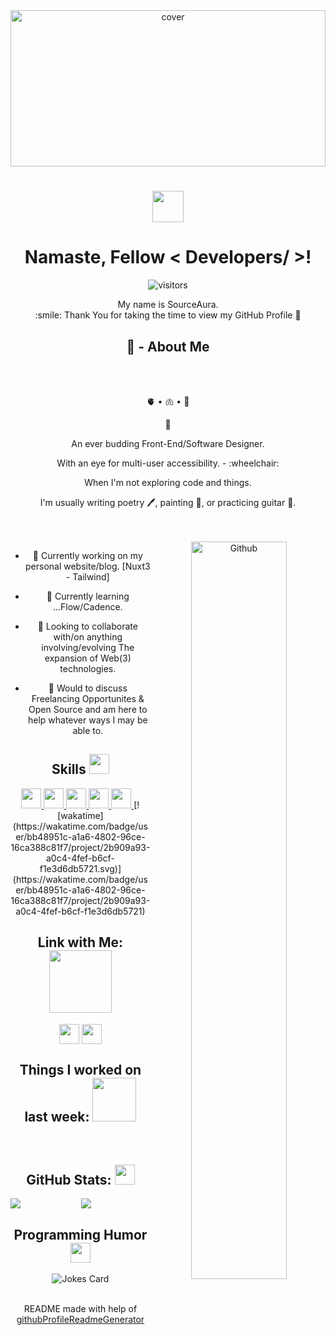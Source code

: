 <div align="center">
<img width="100%" height = "250px" src="https://pbs.twimg.com/profile_banners/166877175/1632103055/1500x500" alt="cover" />
</div>

<h1 align="center">
 <img src = "https://raw.githubusercontent.com/MartinHeinz/MartinHeinz/master/wave.gif" width = 50px>  
 
  <h1 align="center">Namaste, Fellow < Developers/ >!</h1>
 </h1>
<p align='center'>
 
 <div align="center"> 

![visitors](https://visitor-badge.glitch.me/badge?page_id=SourceAura.SourceAura)

  <div/>
</p>
<div size='16px' align="center"> My name is SourceAura. 
 <br>
:smile: Thank You for taking the time to view my GitHub Profile 🙏 
</div>

<h2 align="center"> 🌹 - About Me  </h2>
  <br>

 <br>
<p align="center">
🫀 • 🫁 • 🧠
</p>

<p align="center">
🌱  
</p>

<p align="center">
An ever budding Front-End/Software Designer. 
</p>

<p align="center">
 With an eye for multi-user accessibility. - :wheelchair:  
</p>

<p align="center"> 
When I'm not exploring code and things. 
</p>
<p align="center">
I'm usually writing poetry 🖊, painting 🎨, or practicing guitar 🎸. 
</p>


  <br>
  <br>
<img width="55%" align="right" alt="Github" src="https://raw.githubusercontent.com/onimur/.github/master/.resources/git-header.svg" />


- 🔭 Currently working on my personal website/blog. [Nuxt3 - Tailwind]

- 🌱 Currently learning ...Flow/Cadence.  

- 🤝  Looking to collaborate with/on anything involving/evolving The expansion of Web(3) technologies.  

- 💬 Would to discuss Freelancing Opportunites & Open Source and am here to help whatever ways I may be able to. 

<h2> Skills <img src = "https://media2.giphy.com/media/QssGEmpkyEOhBCb7e1/giphy.gif?cid=ecf05e47a0n3gi1bfqntqmob8g9aid1oyj2wr3ds3mg700bl&rid=giphy.gif" width = 32px> </h2>
<a href= https://github.com/SourceAura?tab=repositories&q=&type=&language=javascript&sort= > <img width ='32px' src ='https://raw.githubusercontent.com/rahulbanerjee26/githubAboutMeGenerator/main/icons/javascript.svg'> </a>
<a href= https://github.com/SourceAura?tab=repositories&q=&type=&language=typescript&sort= > <img width ='32px' src ='https://raw.githubusercontent.com/rahulbanerjee26/githubAboutMeGenerator/main/icons/typescript.svg'> </a>
<a href= https://github.com/SourceAura?tab=repositories&q=&type=&language=vuejs&sort= > <img width ='32px' src ='https://raw.githubusercontent.com/rahulbanerjee26/githubAboutMeGenerator/main/icons/vuejs.svg'> </a>
<a href= https://github.com/SourceAura?tab=repositories&q=&type=&language=nuxtjs&sort= > <img width ='32px' src ='https://raw.githubusercontent.com/rahulbanerjee26/githubAboutMeGenerator/main/icons/nuxtjs.svg'> </a>
<a href= https://github.com/SourceAura?tab=repositories&q=&type=&language=tailwind&sort= > <img width ='32px' src ='https://raw.githubusercontent.com/rahulbanerjee26/githubAboutMeGenerator/main/icons/tailwind.svg'> </a>
 <a>[![wakatime](https://wakatime.com/badge/user/bb48951c-a1a6-4802-96ce-16ca388c81f7/project/2b909a93-a0c4-4fef-b6cf-f1e3d6db5721.svg)](https://wakatime.com/badge/user/bb48951c-a1a6-4802-96ce-16ca388c81f7/project/2b909a93-a0c4-4fef-b6cf-f1e3d6db5721)
 </a>


<h2> Link with Me: <img src='https://raw.githubusercontent.com/ShahriarShafin/ShahriarShafin/main/Assets/handshake.gif' width="100px"> </h2>
<a href = 'https://www.twitter.com/SourceAura'> <img width = '32px' align= 'center' src="https://raw.githubusercontent.com/rahulbanerjee26/githubAboutMeGenerator/main/icons/twitter.svg"/></a> 
<a href = 'https://www.github.com/SourceAura'> <img width = '32px' align= 'center' src="https://raw.githubusercontent.com/rahulbanerjee26/githubAboutMeGenerator/main/icons/github.svg"/></a> 


<h2> Things I worked on last week:  <img src = "https://media1.giphy.com/media/JZ40cnfnN11KycrvMF/giphy.gif?cid=ecf05e47a0n3gi1bfqntqmob8g9aid1oyj2wr3ds3mg700bl&rid=giphy.gif" width = 70px> </h2>

 
</a>
<br>
 


<h2> GitHub Stats: <img src='https://media1.giphy.com/media/du3J3cXyzhj75IOgvA/giphy.gif?cid=ecf05e47x2g034i9pzwtzzsd3xgg2w9nr94t4tflbbgo3008&rid=giphy.gif' width='32px'> </h2>

<a href="https://github.com/anuraghazra/github-readme-stats">
<img align="left" src="https://github-readme-stats.vercel.app/api?username=SourceAura&count_private=true&show_icons=true&theme=dark" />
</a>
<a href="https://github.com/anuraghazra/convoychat">
<img align="center" src="https://github-readme-stats.vercel.app/api/top-langs/?username=SourceAura&theme=dark" />
</a>

<h2> Programming Humor <img align ='center' src='https://media2.giphy.com/media/UQDSBzfyiBKvgFcSTw/giphy.gif?cid=ecf05e47p3cd513axbek3f56ti3jzizq8hincw20jauyyfyw&rid=giphy.gif' width = '32px'></h2>

![Jokes Card](https://readme-jokes.vercel.app/api?theme=dark)


<br>
<footer align='center'>README made with help of <a href='https://github.com/rahulbanerjee26/githubProfileReadmeGenerator'>githubProfileReadmeGenerator</a> </footer>

